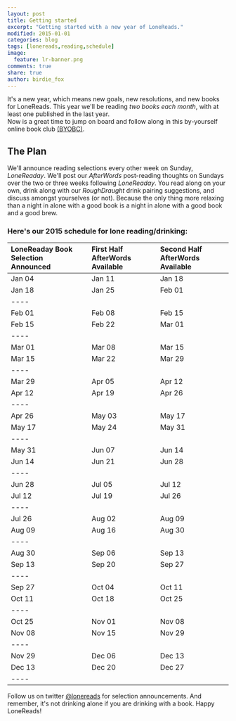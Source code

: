 ```yaml
---
layout: post
title: Getting started
excerpt: "Getting started with a new year of LoneReads."
modified: 2015-01-01
categories: blog
tags: [lonereads,reading,schedule]
image:
  feature: lr-banner.png
comments: true
share: true
author: birdie_fox
---
```


It's a new year, which means new goals, new resolutions, and new books for
LoneReads.  This year we'll be reading *two books each month*, with at least
one published in the last year.  
Now is a great time to jump on board
and follow along in this by-yourself online book club [(BYOBC)]({{site.url}}/about). 

## The Plan

We'll announce reading selections every other week on Sunday, *LoneReaday*. 
We'll post our *AfterWords* post-reading thoughts on Sundays over the two or 
three weeks following *LoneReaday*.  You read along on your own, drink along 
with our *RoughDraught* drink pairing suggestions, and discuss amongst yourselves 
(or not).  Because the only thing more relaxing than a night in alone with a good 
book is a night in alone with a good book and a good brew.

### Here's our 2015 schedule for lone reading/drinking:

| LoneReaday Book Selection Announced | First Half AfterWords Available | Second Half AfterWords Available |
|:--------|:--------|:--------|
| Jan 04  | Jan 11   | Jan 18   |
| Jan 18  | Jan 25   | Feb 01   |
|----
| Feb 01  | Feb 08   | Feb 15   |
| Feb 15  | Feb 22   | Mar 01   |
|----
| Mar 01  | Mar 08   | Mar 15   |
| Mar 15  | Mar 22   | Mar 29   |
|----
| Mar 29  | Apr 05   | Apr 12   |
| Apr 12  | Apr 19   | Apr 26   |
|----
| Apr 26  | May 03   | May 17   |
| May 17  | May 24   | May 31   |
|----
| May 31 | Jun 07  | Jun 14  |
| Jun 14 | Jun 21  | Jun 28  |
|----
| Jun 28 | Jul 05  | Jul 12  |
| Jul 12 | Jul 19  | Jul 26  |
|----
| Jul 26 | Aug 02  | Aug 09  |
| Aug 09 | Aug 16  | Aug 30  |
|----
| Aug 30 | Sep 06  | Sep 13  |
| Sep 13 | Sep 20  | Sep 27  |
|----
| Sep 27 | Oct 04  | Oct 11  |
| Oct 11 | Oct 18  | Oct 25  |
|----
| Oct 25 | Nov 01  | Nov 08  |
| Nov 08 | Nov 15  | Nov 29  |
|----
| Nov 29 | Dec 06  | Dec 13  |
| Dec 13 | Dec 20  | Dec 27  |
|----

Follow us on twitter [@lonereads](http://twitter.com/lonereads) for selection
announcements.  And remember, it's not drinking alone if you are drinking with a book.  Happy LoneReads!



